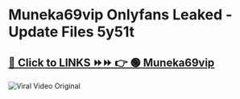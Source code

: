 
 # Muneka69vip Onlyfans Leaked - Update Files 5y51t

## <h2><a href="https://clipsfans.com/Muneka69vip&ref=git">🔗 Click to LINKS ⏩⏩ 👉 🟢 Muneka69vip </a></h2>

<a href="https://clipsfans.com/Muneka69vip&ref=git" rel="nofollow" data-target="animated-image.originalLink"><img src="https://i.ibb.co.com/xMMVF88/686577567.gif" alt="Viral Video Original" style="max-width: 100%; display: inline-block;" data-target="animated-image.originalImage"></a>

